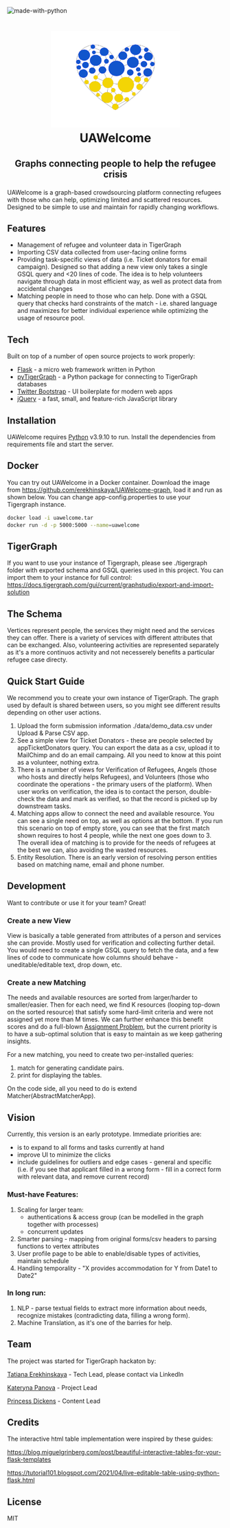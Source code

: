 
![made-with-python](https://img.shields.io/badge/Made%20with-Python3-brightgreen)
<h1>
<p align="center">
  <img src="static/images/heart.png" alt="Logo" width="300">
  <br>UAWelcome
</h1>
<h2>
  <p align="center">
Graphs connecting people to help the refugee crisis  <br />
    </p>
</h2>
</p>


UAWelcome is a graph-based crowdsourcing platform connecting refugees with those who can help, optimizing limited and scattered resources. Designed to be simple to use and maintain for rapidly changing workflows.

## Features
- Management of refugee and volunteer data in TigerGraph
- Importing CSV data collected from user-facing online forms
- Providing task-specific views of data (i.e. Ticket donators for email campaign). Designed so that adding a new view only takes a single GSQL query and <20 lines of code. The idea is to help volunteers navigate through data in most efficient way, as well as protect data from accidental changes
- Matching people in need to those who can help. Done with a GSQL query that checks hard constraints of the match - i.e. shared language and maximizes for better individual experience while optimizing the usage of resource pool.

## Tech

Built on top of a number of open source projects to work properly:

- [Flask] -  a micro web framework written in Python
- [pyTigerGraph] - a Python package for connecting to TigerGraph databases
- [Twitter Bootstrap] - UI boilerplate for modern web apps
- [jQuery] - a fast, small, and feature-rich JavaScript library

## Installation

UAWelcome requires [Python](https://python.org/) v3.9.10 to run.
Install the dependencies from requirements file and start the server.

## Docker
You can try out UAWelcome in a Docker container.
Download the image from https://github.com/erekhinskaya/UAWelcome-graph, load it and run as shown below.
You can change app-config.properties to use your Tigergraph instance.

```sh
docker load -i uawelcome.tar
docker run -d -p 5000:5000 --name=uawelcome 

```
## TigerGraph
If you want to use your instance of Tigergraph, please see ./tigergraph folder with exported schema and GSQL queries used in this project. 
You can import them to your instance for full control: https://docs.tigergraph.com/gui/current/graphstudio/export-and-import-solution

## The Schema
Vertices represent people, the services they might need and the services they can offer. There is a variety of services with different attributes that can be exchanged. Also, volunteering activities are represented separately as it's a more continuos activity and not necesserely benefits a particular refugee case directy.

## Quick Start Guide

We recommend you to create your own instance of TigerGraph. The graph used by default is shared between users, so you might see different results depending on other user actions.

1. Upload the form submission information ./data/demo_data.csv under Upload & Parse CSV app.
2. See a simple view for Ticket Donators - these are people selected by appTicketDonators query. You can export the data as a csv, upload it to MailChimp and do an email campaing. All you need to know at this point as a volunteer, nothing extra.
3. There is a number of views for Verification of Refugees, Angels (those who hosts and directly helps Refugees), and Volunteers (those who coordinate the operations - the primary users of the platform). When user works on verification, the idea is to contact the person, double-check the data and mark as verified, so that the record is picked up by downstream tasks.
4. Matching apps allow to connect the need and available resource. You can see a single need on top, as well as options at the bottom.  If you run this scenario on top of empty store, you can see that the first match shown requires to host 4 people, while the next one goes down to 3. The overall idea of matching is to provide for the needs of refugees at the best we can, also avoiding the wasted resources. 
5. Entity Resolution. There is an early version of resolving person entities based on matching name, email and phone number.

## Development

Want to contribute or use it for your team? Great!

### Create a new View
View is basically a table generated from attributes of a person and services she can provide. Mostly used for verification and collecting further detail. You would need to create a single GSQL query to fetch the data, and a few lines of code to communicate how columns should behave - uneditable/editable text, drop down, etc. 

### Create a new Matching
The needs and available resources are sorted from larger/harder to smaller/easier. Then for each need, we find K resources (looping top-down on the sorted resource) that satisfy some hard-limit criteria and were not assigned yet more than M times. We can further enhance this benefit scores and do a full-blown [Assignment Problem]( https://en.wikipedia.org/wiki/Assignment_problem), but the current priority is to have a sub-optimal solution that is easy to maintain as we keep gathering insights.

For a new matching, you need to create two per-installed queries: 
1. match<ResourceType> for generating candidate pairs.
2. print<ResourceType> for displaying the tables.

On the code side, all you need to do is extend Matcher<ResourceType>(AbstractMatcherApp).

## Vision

Currently, this version is an early prototype. Immediate priorities are:
 - is to expand to all forms and tasks currently at hand
 - improve UI to minimize the clicks
 - include guidelines for outliers and edge cases - general and specific (i.e. if you see that applicant filled in a wrong form - fill in a correct form with relevant data, and remove current record)

### Must-have Features:
1. Scaling for larger team:
    - authentications & access group (can be modelled in the graph together with processes)
    - concurrent updates
2. Smarter parsing - mapping from original forms/csv headers to parsing functions to vertex attributes
3. User profile page to be able to enable/disable types of activities, maintain schedule 
4. Handling temporality - "X provides accommodation for Y from Date1 to Date2"

### In long run:
1. NLP - parse textual fields to extract more information about needs, recognize mistakes (contradicting data, filling a wrong form).
2. Machine Translation, as it's one of the barries for help.


## Team
The project was started for TigerGraph hackaton by:
  
[Tatiana Erekhinskaya] - Tech Lead, please contact via LinkedIn
  
[Kateryna Panova] - Project Lead
  
[Princess Dickens] - Content Lead

## Credits
The interactive html table implementation were inspired by these guides:
  
https://blog.miguelgrinberg.com/post/beautiful-interactive-tables-for-your-flask-templates
  
https://tutorial101.blogspot.com/2021/04/live-editable-table-using-python-flask.html

## License

MIT


[//]: # (These are reference links used in the body of this note and get stripped out when the markdown processor does its job. There is no need to format nicely because it shouldn't be seen. Thanks SO - http://stackoverflow.com/questions/4823468/store-comments-in-markdown-syntax)
   [Flask]: <https://github.com/pallets/flask>
   [pyTigerGraph]: https://github.com/pyTigerGraph/pyTigerGraph
   [Twitter Bootstrap]: <http://twitter.github.com/bootstrap/>
   [jQuery]: <http://jquery.com>
   [Tatiana Erekhinskaya]: <https://www.linkedin.com/in/tatiana-erekhinskaya/>
   [Kateryna Panova]: <https://www.linkedin.com/in/kateryna-panova/>
   [Princess Dickens]: <https://www.linkedin.com/in/princess-dickens/>
